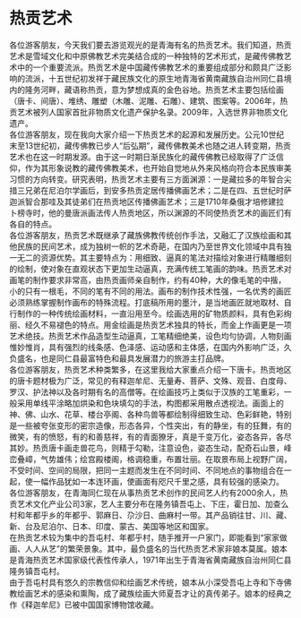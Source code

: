 # 热贡艺术  
各位游客朋友，今天我们要去游览观光的是青海有名的热贡艺术。我们知道，热贡艺术是雪域文化和中原佛教艺术完美结合成的一种独特的艺术形式，是藏传佛教艺术中的一个重要流派。热贡艺术是中国藏传佛教艺术的重要组成部分和颇具广泛影响的流派，十五世纪初发祥于藏民族文化的原生地青海省黄南藏族自治州同仁县境内的隆务河畔，藏语称热贡，意为梦想成真的金色谷地。热贡艺术主要包括绘画（唐卡、间唐）、堆绣、雕塑（木雕、泥雕、石雕）、建筑、图案等。2006年，热贡艺术被列人国家首批非物质文化遗产保护名录。2009年，入选世界非物质文化遗产。  
各位游客朋友，现在我向大家介绍一下热贡艺术的起源和发展历史。公元10世纪末至13世纪初，藏传佛教已步人“后弘期”，藏传佛教美术也随之进人转变期，热贡艺术也在这一时期发源。由于这一时期日渐民族化的藏传佛教已经取得了广泛信仰，作为其形象说教的藏传佛教美术，也开始自觉地从外来风格向符合本民族审美习惯的方向转变。研究表明，热贡艺术主要有三方面渊源：一是藏拉多的年智合尖措三兄弟在尼泊尔学画后，到安多热贡定居传播佛画艺术；二是在四、五世纪时萨迦派智合那哇及其徒弟们在热贡地区传播佛画艺术；三是1710年桑俄才培修建拉卜榜寺时，他的曼唐派画法传人热贡地区，所以渊源的不同使热贡艺术的画匠们有各自的特点。  
各位游客朋友，热贡艺术既继承了藏族佛教传统创作手法，又融汇了汉族绘画和其他民族的民间艺术，成为独树一帜的艺术奇葩，在国内乃至世界文化领域中具有独一无二的资源优势。其主要特点为：用细致、逼真的笔法对描绘对象进行精雕细刻的绘制，使对象在直观状态下更加生动逼真，充满传统工笔画的韵味。热贡艺术对画笔的制作要求非常高，由热贡画师亲自制作，约有40种，大的像毛笔的中揩，小的只有一根毛，不同的笔有不同的用法。画布的制作技术性强，一名优秀的画匠必须熟练掌握制作画布的特殊流程。打底稿所用的墨汁，是当地画匠就地取材、自行制作的一种传统绘画材料，一直沿用至今。绘画选用的矿物质颜料，具有色彩绚丽、经久不易褪色的特点。用金绘画是热贡艺术独具的特长，而金上作画更是一项艺术绝技。热贡艺术作品造型生动逼真，工笔精细绝美，设色均勻协调，人物刻画惟妙惟肖，具有强烈的线条感、色泽感、运动感和主体感，在国内外影响广泛，久负盛名，也是同仁县最富特色和最具发展潜力的旅游主打品牌。  
各位游客朋友，热贡艺术种类繁多，在这里我给大家重点介绍一下唐卡。热贡地区的唐卡题材极为广泛，常见的有释迦牟尼、无量寿、菩萨、文殊、观音、白度母、罗汉、护法神以及各时期有名的高僧等。在绘画技巧上类似于汉族的工笔重彩，一般采用单线平涂略加烘染和色块填勾的手法，构图都采用散点透视法。画面上的神、佛、山水、花草、楼台亭阁、各种鸟兽等都绘制得细致生动、色彩鲜艳，特别是一些被夸张变形的密宗造像，形态各异，个性突出，有的静坐，有的狂舞，有的微笑，有的愤怒，有的和善慈祥，有的青面獠牙，真是千变万化，姿态各异，各尽其妙。热贡唐卡画走兽花鸟，则精于勾勒，注意设色，姿态生动，配奇石山景，峰峦叠嶂，气势雄伟；绘宫殿楼阁，格调稳重，布置壮丽。在取景布局上视野广阔，不受时间、空间的局限，把同一主题而发生在不同时间、不同地点的事物组合在一起，使一幅作品犹如一本连环画，使画面有咫尺千里之感，具有较强的感染力。  
各位游客朋友，在青海同仁现在从事热贡艺术创作的民间艺人约有2000余人，热贡艺术文化产业公司3家，艺人主要分布在隆务镇吾屯上、下庄，霍日加、加查么村和年都乎乡的年都乎、郭麻日、尕沙日、曲麻村一带。其产品销往甘、川、藏、新、台及尼泊尔、日本、印度、蒙古、美国等地区和国家。  
在热贡艺术较为集中的吾屯村、年都乎村，随手推开一户家门，即能看到“家家做画、人人从艺”的繁荣景象。其中，最负盛名的当代热贡艺术家非娘本莫属。娘本是青海热贡艺术国家级代表性传承人，1971年出生于青海省黄南藏族自治州同仁县隆务镇吾屯村。  
由于吾屯村具有悠久的宗教信仰和绘画艺术传统，娘本从小深受吾屯上寺和下寺佛教绘画艺术的感染和熏陶，成了藏族绘画大师夏吾才让的真传弟子。娘本的经典之作《释迦牟尼》已被中国国家博物馆收藏。  